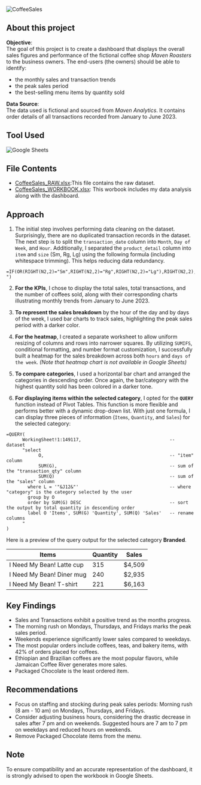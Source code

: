 
![CoffeeSales](https://github.com/chanronnie/INeedMyBeans_ExcelDashboard/assets/121308347/fe4cba22-363a-4fca-bcb4-d9d31171a56b)



## About this project

**Objective**:<br>
The goal of this project is to create a dashboard that displays the overall sales figures and performance of the fictional coffee shop *Maven Roasters* to the business owners.
The end-users (the owners) should be able to identify:
- the monthly sales and transaction trends
- the peak sales period
- the best-selling menu items by quantity sold


**Data Source**:<br>
The data used is fictional and sourced from *Maven Analytics*. It contains order details of all transactions recorded from January to June 2023.

## Tool Used
![Google Sheets](https://img.shields.io/badge/Google_Sheets-217346?style=for-the-badge&logo=google-sheets&logoColor=white)


## File Contents
- [CoffeeSales_RAW.xlsx](CoffeeSales_RAW.xlsx):This file contains the raw dataset.
- [CoffeeSales_WORKBOOK.xlsx](CoffeeSales_WORKBOOK.xlsx): This worbook includes my data analysis along with the dashboard.

## Approach
1. The initial step involves performing data cleaning on the dataset. Surprisingly, there are no duplicated transaction records in the dataset. The next step is to split the `transaction_date` column into `Month`, `Day of Week`, and `Hour`. Additionally, I separated the `product_detail` column into `item` and `size` (Sm, Rg, Lg) using the following formula (including whitespace trimming). This helps reducing data redundancy.

```EXCEL
=IF(OR(RIGHT(N2,2)="Sm",RIGHT(N2,2)="Rg",RIGHT(N2,2)="Lg"),RIGHT(N2,2)," ")
```


2. **For the KPIs**, I chose to display the total sales, total transactions, and the number of coffees sold, along with their corresponding charts illustrating monthly trends from January to June 2023.

3. **To represent the sales breakdown** by the hour of the day and by days of the week, I used bar charts to track sales, highlighting the peak sales period with a darker color.

4. **For the heatmap**, I created a separate worksheet to allow uniform resizing of columns and rows into narrower squares. By utilizing `SUMIFS`, conditional formatting, and number format customization, I successfully built a heatmap for the sales breakdown across both `hours` and `days of the week`. *(Note that heatmap chart is not available in Google Sheets)*

5. **To compare categories**, I used a horizontal bar chart and arranged the categories in descending order. Once again, the bar/category with the highest quantity sold has been colored in a darker tone.

6. **For displaying items within the selected category**, I opted for the **`QUERY`** function instead of Pivot Tables. This function is more flexible and performs better with a dynamic drop-down list. With just one formula, I can display three pieces of information (`Items`, `Quantity`, and `Sales`) for the selected category:

```EXCEL
=QUERY(
      WorkingSheet!1:149117,                                 -- dataset
      "select                                                    
            O,                                               -- "item" column
            SUM(G),                                          -- sum of the "transaction_qty" column
            SUM(Q)                                           -- sum of the "sales" column
        where L = '"&J12&"'                                  -- where "category" is the category selected by the user
        group by O                                           
        order by SUM(G) DESC                                 -- sort the output by total quantity in descending order
        label O 'Items', SUM(G) 'Quantity', SUM(Q) 'Sales'   -- rename columns
      "
)
```

Here is a preview of the query output for the selected category **Branded**.

Items	| Quantity | Sales
--- | --- | ---
I Need My Bean! Latte cup | 315 | $4,509
I Need My Bean! Diner mug | 240 | $2,935
I Need My Bean! T-shirt | 221 | $6,163


## Key Findings
- Sales and Transactions exhibit a positive trend as the months progress.
- The morning rush on Mondays, Thursdays, and Fridays marks the peak sales period.
- Weekends experience significantly lower sales compared to weekdays.
- The most popular orders include coffees, teas, and bakery items, with 42% of orders placed for coffees.
- Ethiopian and Brazilian coffees are the most popular flavors, while Jamaican Coffee River generates more sales.
- Packaged Chocolate is the least ordered item.


## Recommendations
- Focus on staffing and stocking during peak sales periods: Morning rush (8 am - 10 am) on Mondays, Thursdays, and Fridays.
- Consider adjusting business hours, considering the drastic decrease in sales after 7 pm and on weekends. Suggested hours are 7 am to 7 pm on weekdays and reduced hours on weekends.
- Remove Packaged Chocolate items from the menu.





## Note
To ensure compatibility and an accurate representation of the dashboard, it is strongly advised to open the workbook in Google Sheets.
